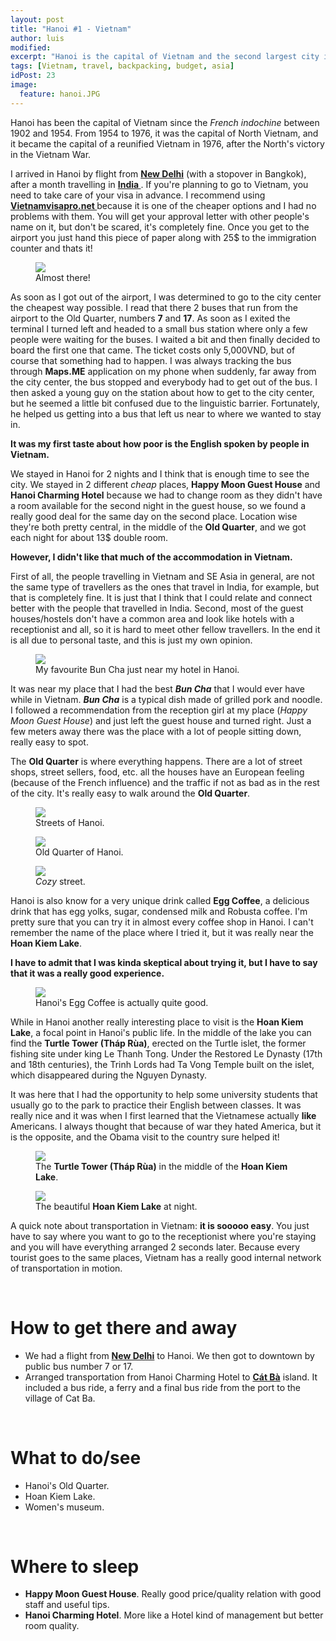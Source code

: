 ```yaml
---
layout: post
title: "Hanoi #1 - Vietnam"
author: luis
modified:
excerpt: "Hanoi is the capital of Vietnam and the second largest city in the country. It is a fascinating blend of East and West, combining traditional Sino-Vietnamese motifs with French flair."
tags: [Vietnam, travel, backpacking, budget, asia]
idPost: 23
image:
  feature: hanoi.JPG
---
```


Hanoi has been the capital of Vietnam since the <i>French indochine</i> between 1902 and 1954. From 1954 to 1976, it was the capital of North Vietnam, and it became the capital of a reunified Vietnam in 1976, after the North's victory in the Vietnam War.

I arrived in Hanoi by flight from <b><a href="{{site.url}}/Delhi" target="_blank">New Delhi</a></b> (with a stopover in Bangkok), after a month travelling in <b><a href="{{site.url}}/IndiaItinerary" target="_blank">India </a></b>. If you're planning to go to Vietnam, you need to take care of your visa in advance. I recommend using <b><a href="http://vietnamvisapro.net/" target="_blank">Vietnamvisapro.net </a></b>because it is one of the cheaper options and I had no problems with them. You will get your approval letter with other people's name on it, but don't be scared, it's completely fine. Once you get to the airport you just hand this piece of paper along with 25$ to the immigration counter and thats it!

<figure>
	<a href="../images/vietnam/hanoi/hanoi3.JPG"><img src="../images/vietnam/hanoi/hanoi3.JPG"></a>
	<figcaption>Almost there!</figcaption>
</figure>

As soon as I got out of the airport, I was determined to go to the city center the cheapest way possible. I read that there 2 buses that run from the airport to the Old Quarter, numbers <b>7</b> and <b>17</b>. As soon as I exited the terminal I turned left and headed to a small bus station where only a few people were waiting for the buses. I waited a bit and then finally decided to board the first one that came. The ticket costs only 5,000VND, but of course that something had to happen. I was always tracking the bus through <b>Maps.ME</b> application on my phone when suddenly, far away from the city center, the bus stopped and everybody had to get out of the bus.
I then asked a young guy on the station about how to get to the city center, but he seemed a little bit confused due to the linguistic barrier. Fortunately, he helped us getting into a bus that left us near to where we wanted to stay in.

<b><highlight><middle>It was my first taste about how poor is the English spoken by people in Vietnam.</middle></highlight></b>

We stayed in Hanoi for 2 nights and I think that is enough time to see the city. We stayed in 2 different <i>cheap</i> places, <b>Happy Moon Guest House</b> and <b>Hanoi Charming Hotel</b> because we had to change room as they didn't have a room available for the second night in the guest house, so we found a really good deal for the same day on the second place. Location wise they're both pretty central, in the middle of the <b>Old Quarter</b>, and we got each night for about 13$ double room.

<b><highlight><middle>However, I didn't like that much of the accommodation in Vietnam.</middle></highlight></b>

First of all, the people travelling in Vietnam and SE Asia in general, are not the same type of travellers as the ones that travel in India, for example, but that is completely fine. It is just that I think that I could relate and connect better with the people that travelled in India. Second, most of the guest houses/hostels don't have a common area and look like hotels with a receptionist and all, so it is hard to meet other fellow travellers. In the end it is all due to personal taste, and this is just my own opinion.

<figure>
	<a href="../images/vietnam/hanoi/hanoi1.JPG"><img src="../images/vietnam/hanoi/hanoi1.JPG"></a>
	<figcaption>My favourite Bun Cha just near my hotel in Hanoi.</figcaption>
</figure>

It was near my place that I had the best <b><i>Bun Cha</i></b> that I would ever have while in Vietnam. <b><i>Bun Cha</i></b> is a typical dish made of grilled pork and noodle. I followed a recommendation from the reception girl at my place (<i>Happy Moon Guest House</i>) and just left the guest house and turned right. Just a few meters away there was the place with a lot of people sitting down, really easy to spot.

The <b>Old Quarter</b> is where everything happens. There are a lot of street shops, street sellers, food, etc. all the houses have an European feeling (because of the French influence) and the traffic if not as bad as in the rest of the city. It's really easy to walk around the <b>Old Quarter</b>.

<figure>
	<a href="../images/vietnam/hanoi/hanoi2.JPG"><img src="../images/vietnam/hanoi/hanoi2.JPG"></a>
	<figcaption>Streets of Hanoi.</figcaption>
</figure>

<figure>
	<a href="../images/vietnam/hanoi/hanoi4.JPG"><img src="../images/vietnam/hanoi/hanoi4.JPG"></a>
	<figcaption>Old Quarter of Hanoi.</figcaption>
</figure>

<figure>
	<a href="../images/vietnam/hanoi/hanoi5.JPG"><img src="../images/vietnam/hanoi/hanoi5.JPG"></a>
	<figcaption><i>Cozy</i> street.</figcaption>
</figure>

Hanoi is also know for a very unique drink called <b>Egg Coffee</b>, a delicious drink that has egg yolks, sugar, condensed milk and Robusta coffee. I'm pretty sure that you can try it in almost every coffee shop in Hanoi. I can't remember the name of the place where I tried it, but it was really near the <b>Hoan Kiem Lake</b>.

<b><highlight><middle>I have to admit that I was kinda skeptical about trying it, but I have to say that it was a really good experience.</middle></highlight></b>

<figure>
	<a href="../images/vietnam/hanoi/hanoi6.JPG"><img src="../images/vietnam/hanoi/hanoi6.JPG"></a>
	<figcaption>Hanoi's Egg Coffee is actually quite good.</figcaption>
</figure>

While in Hanoi another really interesting place to visit is the <b>Hoan Kiem Lake</b>, a focal point in Hanoi's public life. In the middle of the lake you can find the <b>Turtle Tower (Tháp Rùa)</b>, erected on the Turtle islet, the former fishing site under king Le Thanh Tong. Under the Restored Le Dynasty (17th and 18th centuries), the Trinh Lords had Ta Vong Temple built on the islet, which disappeared during the Nguyen Dynasty.

It was here that I had the opportunity to help some university students that usually go to the park to practice their English between classes. It was really nice and it was when I first learned that the Vietnamese actually <b>like</b> Americans. I always thought that because of war they hated America, but it is the opposite, and the Obama visit to the country sure helped it!

<figure>
	<a href="../images/vietnam/hanoi/hanoi7.JPG"><img src="../images/vietnam/hanoi/hanoi7.JPG"></a>
	<figcaption>The <b>Turtle Tower (Tháp Rùa)</b> in the middle of the <b>Hoan Kiem Lake</b>.</figcaption>
</figure>

<figure>
	<a href="../images/vietnam/hanoi/hanoi8.JPG"><img src="../images/vietnam/hanoi/hanoi8.JPG"></a>
	<figcaption>The beautiful <b>Hoan Kiem Lake</b> at night.</figcaption>
</figure>

A quick note about transportation in Vietnam: <b>it is sooooo easy</b>. You just have to say where you want to go to the receptionist where you're staying and you will have everything arranged 2 seconds later. Because every tourist goes to the same places, Vietnam has a really good internal network of transportation in motion.

<br>
<h1>How to get there and away</h1>
<ul>
<li>We had a flight from <b><a href="{{site.url}}/Delhi" target="_blank">New Delhi</a></b> to Hanoi. We then got to downtown by public bus number 7 or 17.</li>
<li>Arranged transportation from Hanoi Charming Hotel to <b><a href="{{site.url}}/CatBa" target="_blank">Cát Bà</a></b> island. It included a bus ride, a ferry and a final bus ride from the port to the village of Cat Ba.</li>
</ul>

<br>
<h1>What to do/see</h1>
<ul>
<li>Hanoi's Old Quarter.</li>
<li>Hoan Kiem Lake.</li>
<li>Women's museum.</li>
</ul>

<br>
<h1>Where to sleep</h1>
<ul>
<li><b>Happy Moon Guest House</b>. Really good price/quality relation with good staff and useful tips.</li>
<li><b>Hanoi Charming Hotel</b>. More like a Hotel kind of management but better room quality.</li>
</ul>